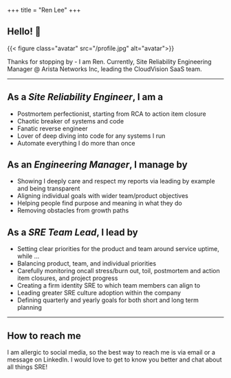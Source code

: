 +++
title = "Ren Lee"
+++

## Hello! 👋

{{< figure class="avatar" src="/profile.jpg" alt="avatar">}}

Thanks for stopping by - I am Ren.
Currently, Site Reliability Engineering Manager @ Arista Networks Inc, leading the CloudVision SaaS team. 

---

## As a *Site Reliability Engineer*, I am a
- Postmortem perfectionist, starting from RCA to action item closure
- Chaotic breaker of systems and code
- Fanatic reverse engineer
- Lover of deep diving into code for any systems I run
- Automate everything I do more than once

## As an *Engineering Manager*, I manage by
- Showing I deeply care and respect my reports via leading by example and being transparent
- Aligning individual goals with wider team/product objectives
- Helping people find purpose and meaning in what they do
- Removing obstacles from growth paths

## As a *SRE Team Lead*, I lead by
- Setting clear priorities for the product and team around service uptime, while ...
- Balancing product, team, and individual priorities
- Carefully monitoring oncall stress/burn out, toil, postmortem and action item closures, and project progress
- Creating a firm identity SRE to which team members can align to
- Leading greater SRE culture adoption within the company
- Defining quarterly and yearly goals for both short and long term planning

---

## How to reach me
I am allergic to social media, so the best way to reach me is via email or a message on LinkedIn.
I would love to get to know you better and chat about all things SRE!
